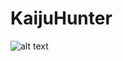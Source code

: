 # KaijuHunter
![alt text]([https://github.com/[username]/[reponame]/blob/[branch]/image.jpg](https://github.com/KiyanNorouzi/KaijuHunter/blob/main/2.jpg)https://github.com/KiyanNorouzi/KaijuHunter/blob/main/2.jpg?raw=true)
